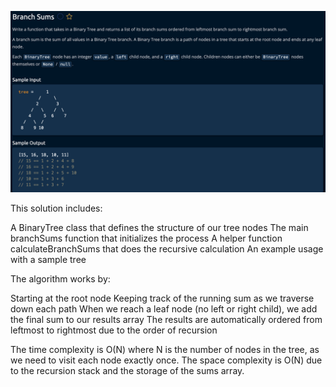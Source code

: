 ![img.png](img.png)

This solution includes:

A BinaryTree class that defines the structure of our tree nodes
The main branchSums function that initializes the process
A helper function calculateBranchSums that does the recursive calculation
An example usage with a sample tree

The algorithm works by:

Starting at the root node
Keeping track of the running sum as we traverse down each path
When we reach a leaf node (no left or right child), we add the final sum to our results array
The results are automatically ordered from leftmost to rightmost due to the order of recursion

The time complexity is O(N) where N is the number of nodes in the tree, as we need to visit each node exactly once.
The space complexity is O(N) due to the recursion stack and the storage of the sums array.